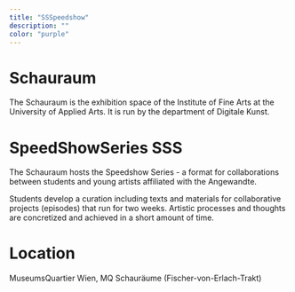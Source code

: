 ```yaml
---
title: "SSSpeedshow"
description: ""
color: "purple"
---
```

# Schauraum
The Schauraum is the exhibition space of the Institute of Fine Arts at the University of Applied Arts. It is run by the department of Digitale Kunst.

# SpeedShowSeries SSS
The Schauraum hosts the Speedshow Series - a format for collaborations between students and young artists affiliated with the Angewandte.

Students develop a curation including texts and materials for collaborative projects (episodes) that run for two weeks. Artistic processes and thoughts are concretized and achieved in a short amount of time. 

# Location
MuseumsQuartier Wien, MQ Schauräume (Fischer-von-Erlach-Trakt)


